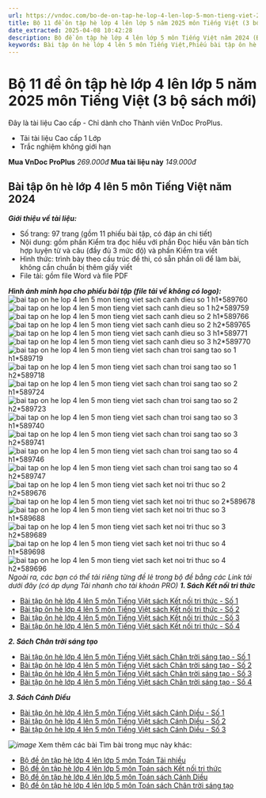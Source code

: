 ```yaml
---
url: https://vndoc.com/bo-de-on-tap-he-lop-4-len-lop-5-mon-tieng-viet-203088
title: Bộ 11 đề ôn tập hè lớp 4 lên lớp 5 năm 2025 môn Tiếng Việt (3 bộ sách mới) - VnDoc.com
date_extracted: 2025-04-08 10:42:28
description: Bộ đề ôn tập hè lớp 4 lên lớp 5 môn Tiếng Việt năm 2024 (Đầy đủ 3 bộ sách mới) được soạn nhằm giúp các em học sinh rèn luyện, củng cố các kiến thức, chuẩn bị bước vào năm học mới.
keywords: Bài tập ôn hè lớp 4 lên 5 môn Tiếng Việt,Phiếu bài tập ôn hè lớp 4 lên lớp 5 môn Tiếng Việt,phiếu bài tập hè lớp 4 lên lớp 5 năm 2024,bài tập hè lớp 4 năm 2024,Bài tập ôn hè lớp 4 môn Tiếng Việt,Bài tập ôn hè lớp 4,Phiếu kiểm tra hè lớp 4 lên lớp 5 có đáp án,Đề bài tập hè lớp 4 lên lớp 5 môn Tiếng Việt,Ôn tập hè lớp 4 lên lớp 5 môn Tiếng Việt,Bộ đề ôn tập hè lớp 4 lên lớp 5 môn Tiếng Việt,Bộ đề ôn tập hè lớp 4 lên lớp 5 môn Tiếng Việt có đáp án,Bộ bài tập hè lớp 4 lên lớp 5 môn Tiếng Việt
---
```


# Bộ 11 đề ôn tập hè lớp 4 lên lớp 5 năm 2025 môn Tiếng Việt \(3 bộ sách mới\)
Đây là tài liệu Cao cấp - Chỉ dành cho Thành viên VnDoc ProPlus.
  * Tải tài liệu Cao cấp 1 Lớp
  * Trắc nghiệm không giới hạn

**Mua VnDoc ProPlus** _269.000đ_ **Mua tài liệu này** _149.000đ_
## **Bài tập ôn hè lớp 4 lên 5 môn Tiếng Việt năm 2024**
 _**Giới thiệu về tài liệu:**_
  * Số trang: 97 trang \(gồm 11 phiếu bài tập, có đáp án chi tiết\)
  * Nội dung: gồm phần Kiểm tra đọc hiểu với phần Đọc hiểu văn bản tích hợp luyện từ và câu \(đầy đủ 3 mức độ\) và phần Kiểm tra viết
  * Hình thức: trình bày theo cấu trúc đề thi, có sẵn phần oli để làm bài, không cần chuẩn bị thêm giấy viết
  * File tải: gồm file Word và file PDF

 _**Hình ảnh minh họa cho phiếu bài tập \(file tải về không có logo\):**_
![bai tap on he lop 4 len 5 mon tieng viet sach canh dieu so 1 h1*589760](https://i.vdoc.vn/data/image/2024/04/29/bai-tap-on-he-lop-4-len-5-mon-tieng-viet-sach-canh-dieu-so-1-h1.jpg)![bai tap on he lop 4 len 5 mon tieng viet sach canh dieu so 1 h2*589759](https://i.vdoc.vn/data/image/2024/04/29/bai-tap-on-he-lop-4-len-5-mon-tieng-viet-sach-canh-dieu-so-1-h2.jpg)![bai tap on he lop 4 len 5 mon tieng viet sach canh dieu so 2 h1*589766](https://i.vdoc.vn/data/image/2024/04/29/bai-tap-on-he-lop-4-len-5-mon-tieng-viet-sach-canh-dieu-so-2-h1.jpg)![bai tap on he lop 4 len 5 mon tieng viet sach canh dieu so 2 h2*589765](https://i.vdoc.vn/data/image/2024/04/29/bai-tap-on-he-lop-4-len-5-mon-tieng-viet-sach-canh-dieu-so-2-h2.jpg)![bai tap on he lop 4 len 5 mon tieng viet sach canh dieu so 3 h1*589771](https://i.vdoc.vn/data/image/2024/04/29/bai-tap-on-he-lop-4-len-5-mon-tieng-viet-sach-canh-dieu-so-3-h1.jpg)![bai tap on he lop 4 len 5 mon tieng viet sach canh dieu so 3 h2*589770](https://i.vdoc.vn/data/image/2024/04/29/bai-tap-on-he-lop-4-len-5-mon-tieng-viet-sach-canh-dieu-so-3-h2.jpg)![bai tap on he lop 4 len 5 mon tieng viet sach chan troi sang tao so 1 h1*589719](https://i.vdoc.vn/data/image/2024/04/29/bai-tap-on-he-lop-4-len-5-mon-tieng-viet-sach-chan-troi-sang-tao-so-1-h1.jpg)![bai tap on he lop 4 len 5 mon tieng viet sach chan troi sang tao so 1 h2*589718](https://i.vdoc.vn/data/image/2024/04/29/bai-tap-on-he-lop-4-len-5-mon-tieng-viet-sach-chan-troi-sang-tao-so-1-h2.jpg)![bai tap on he lop 4 len 5 mon tieng viet sach chan troi sang tao so 2 h1*589724](https://i.vdoc.vn/data/image/2024/04/29/bai-tap-on-he-lop-4-len-5-mon-tieng-viet-sach-chan-troi-sang-tao-so-2-h1.jpg)![bai tap on he lop 4 len 5 mon tieng viet sach chan troi sang tao so 2 h2*589723](https://i.vdoc.vn/data/image/2024/04/29/bai-tap-on-he-lop-4-len-5-mon-tieng-viet-sach-chan-troi-sang-tao-so-2-h2.jpg)![bai tap on he lop 4 len 5 mon tieng viet sach chan troi sang tao so 3 h1*589740](https://i.vdoc.vn/data/image/2024/04/29/bai-tap-on-he-lop-4-len-5-mon-tieng-viet-sach-chan-troi-sang-tao-so-3-h1.jpg)![bai tap on he lop 4 len 5 mon tieng viet sach chan troi sang tao so 3 h2*589741](https://i.vdoc.vn/data/image/2024/04/29/bai-tap-on-he-lop-4-len-5-mon-tieng-viet-sach-chan-troi-sang-tao-so-3-h2.jpg)![bai tap on he lop 4 len 5 mon tieng viet sach chan troi sang tao so 4 h1*589746](https://i.vdoc.vn/data/image/2024/04/29/bai-tap-on-he-lop-4-len-5-mon-tieng-viet-sach-chan-troi-sang-tao-so-4-h1.jpg)![bai tap on he lop 4 len 5 mon tieng viet sach chan troi sang tao so 4 h2*589747](https://i.vdoc.vn/data/image/2024/04/29/bai-tap-on-he-lop-4-len-5-mon-tieng-viet-sach-chan-troi-sang-tao-so-4-h2.jpg)![bai tap on he lop 4 len 5 mon tieng viet sach ket noi tri thuc so 2 h2*589676](https://i.vdoc.vn/data/image/2024/04/29/bai-tap-on-he-lop-4-len-5-mon-tieng-viet-sach-ket-noi-tri-thuc-so-2-h2.jpg)![bai tap on he lop 4 len 5 mon tieng viet sach ket noi tri thuc so 2*589678](https://i.vdoc.vn/data/image/2024/04/29/bai-tap-on-he-lop-4-len-5-mon-tieng-viet-sach-ket-noi-tri-thuc-so-2.jpg)![bai tap on he lop 4 len 5 mon tieng viet sach ket noi tri thuc so 3 h1*589688](https://i.vdoc.vn/data/image/2024/04/29/bai-tap-on-he-lop-4-len-5-mon-tieng-viet-sach-ket-noi-tri-thuc-so-3-h1.jpg)![bai tap on he lop 4 len 5 mon tieng viet sach ket noi tri thuc so 3 h2*589689](https://i.vdoc.vn/data/image/2024/04/29/bai-tap-on-he-lop-4-len-5-mon-tieng-viet-sach-ket-noi-tri-thuc-so-3-h2.jpg)![bai tap on he lop 4 len 5 mon tieng viet sach ket noi tri thuc so 4 h1*589698](https://i.vdoc.vn/data/image/2024/04/29/bai-tap-on-he-lop-4-len-5-mon-tieng-viet-sach-ket-noi-tri-thuc-so-4-h1.jpg)![bai tap on he lop 4 len 5 mon tieng viet sach ket noi tri thuc so 4 h2*589696](https://i.vdoc.vn/data/image/2024/04/29/bai-tap-on-he-lop-4-len-5-mon-tieng-viet-sach-ket-noi-tri-thuc-so-4-h2.jpg)
_Ngoài ra, các bạn có thể tải riêng từng đề lẻ trong bộ đề bằng các Link tải dưới đây \(có áp dụng Tải nhanh cho tài khoản PRO\)_
**_1\. Sách Kết nối tri thức_**
  * [Bài tập ôn hè lớp 4 lên 5 môn Tiếng Việt sách Kết nối tri thức - Số 1](<https://vndoc.com/bai-tap-on-he-lop-4-len-5-mon-tieng-viet-sach-ket-noi-tri-thuc-so-1-319280>)
  * [Bài tập ôn hè lớp 4 lên 5 môn Tiếng Việt sách Kết nối tri thức - Số 2](<https://vndoc.com/bai-tap-on-he-lop-4-len-5-mon-tieng-viet-sach-ket-noi-tri-thuc-so-2-319282>)
  * [Bài tập ôn hè lớp 4 lên 5 môn Tiếng Việt sách Kết nối tri thức - Số 3](<https://vndoc.com/bai-tap-on-he-lop-4-len-5-mon-tieng-viet-sach-ket-noi-tri-thuc-so-3-319283>)
  * [Bài tập ôn hè lớp 4 lên 5 môn Tiếng Việt sách Kết nối tri thức - Số 4](<https://vndoc.com/bai-tap-on-he-lop-4-len-5-mon-tieng-viet-sach-ket-noi-tri-thuc-so-4-319285>)

 _**2\. Sách Chân trời sáng tạo**_
  * [Bài tập ôn hè lớp 4 lên 5 môn Tiếng Việt sách Chân trời sáng tạo - Số 1](<https://vndoc.com/bai-tap-on-he-lop-4-len-5-mon-tieng-viet-sach-chan-troi-sang-tao-so-1-319290>)
  * [Bài tập ôn hè lớp 4 lên 5 môn Tiếng Việt sách Chân trời sáng tạo - Số 2](<https://vndoc.com/bai-tap-on-he-lop-4-len-5-mon-tieng-viet-sach-chan-troi-sang-tao-so-2-319291>)
  * [Bài tập ôn hè lớp 4 lên 5 môn Tiếng Việt sách Chân trời sáng tạo - Số 3](<https://vndoc.com/bai-tap-on-he-lop-4-len-5-mon-tieng-viet-sach-chan-troi-sang-tao-so-3-319293>)
  * [Bài tập ôn hè lớp 4 lên 5 môn Tiếng Việt sách Chân trời sáng tạo - Số 4](<https://vndoc.com/bai-tap-on-he-lop-4-len-5-mon-tieng-viet-sach-chan-troi-sang-tao-so-4-319295>)

 _**3\. Sách Cánh Diều**_
  * [Bài tập ôn hè lớp 4 lên 5 môn Tiếng Việt sách Cánh Diều - Số 1](<https://vndoc.com/bai-tap-on-he-lop-4-len-5-mon-tieng-viet-sach-canh-dieu-so-1-319297>)
  * [Bài tập ôn hè lớp 4 lên 5 môn Tiếng Việt sách Cánh Diều - Số 2](<https://vndoc.com/bai-tap-on-he-lop-4-len-5-mon-tieng-viet-sach-canh-dieu-so-2-319299>)
  * [Bài tập ôn hè lớp 4 lên 5 môn Tiếng Việt sách Cánh Diều - Số 3](<https://vndoc.com/bai-tap-on-he-lop-4-len-5-mon-tieng-viet-sach-canh-dieu-so-3-319300>)

_![image](https://i.vdoc.vn/data/image/2024/02/24/Order-Tai-lieu.png)_
Xem thêm các bài Tìm bài trong mục này khác:
  * [Bộ đề ôn tập hè lớp 4 lên lớp 5 môn Toán Tải nhiều](</on-tap-he-lop-4-len-lop-5-mon-toan-202714>)
  * [Bộ đề ôn tập hè lớp 4 lên lớp 5 môn Toán sách Kết nối tri thức](</bo-de-on-tap-he-lop-4-len-lop-5-mon-toan-sach-ket-noi-tri-thuc-320702>)
  * [Bộ đề ôn tập hè lớp 4 lên lớp 5 môn Toán sách Cánh Diều](</bo-de-on-tap-he-lop-4-len-lop-5-mon-toan-sach-canh-dieu-320708>)
  * [Bộ đề ôn tập hè lớp 4 lên lớp 5 môn Toán sách Chân trời sáng tạo](</bo-de-on-tap-he-lop-4-len-lop-5-mon-toan-sach-chan-troi-sang-tao-320999>)

